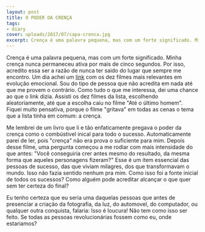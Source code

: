 ```yaml
---
layout: post
title: O PODER DA CRENÇA
tags:
- diary
cover: uploads/2017/07/capa-crenca.jpg
excerpt: Crença é uma palavra pequena, mas com um forte significado. Minha crença nunca permaneceu ativa por mais de cinco segundos. Por isso, acredito essa ser a razão de nunca ter saido do lugar que sempre me encontro. Um dia achei um link com os dez filmes mais relevantes na evolução emocional.
---
```


Crença é uma palavra pequena, mas com um forte significado. Minha crença nunca permaneceu ativa por mais de cinco segundos. Por isso, acredito essa ser a razão de nunca ter saido do lugar que sempre me encontro. Um dia achei um
<a href="http://www.contioutra.com/filmes-netflix-para-quem-nao-tem-medo-de-crescer-emocionalmente/">link</a> com os dez filmes mais relevantes em evolução emocional.
Sou do tipo de pessoa que não acredita em nada até que me provem o contrário. Como tudo o que me interessa, dei uma chance ao que o link dizia. Assisti os dez filmes da lista, escolhendo aleatoriamente, até que a escolha caiu no filme "Até o último homem". Fiquei muito pensativa, porque o filme "gritava" em todas as cenas o tema que a lista tinha em comum:  a crença.

Me lembrei de um livro que li e tão enfaticamente pregava o poder da crença como o combústivel inical para todo o sucesso. Automaticamente parei de ler, pois "crença" não era prova o suficiente para mim. Depois desse filme, uma pergunta começou a me rodiar com mais intensidade do que antes: "Você conseguiria crer antes mesmo do resultado, da mesma forma que aqueles personagens fizeram?" Esse é um item essencial das pessoas de sucesso, das que viviam milagres, dos que transformavam o mundo. Isso não fazia sentido nenhum pra mim. Como isso foi a fonte inicial de todos os sucessos? Como alguém pode acreditar alcançar o que quer sem ter certeza do final?

Eu tenho certeza que eu seria uma daquelas pessoas que antes de presenciar a criação da fotografia, da luz, do automovel, do computador, ou qualquer outra conquista, falaria: Isso é loucura! Não tem como isso ser feito.
Se todas as pessoas revolucionárias fossem como eu, onde estariamos?
